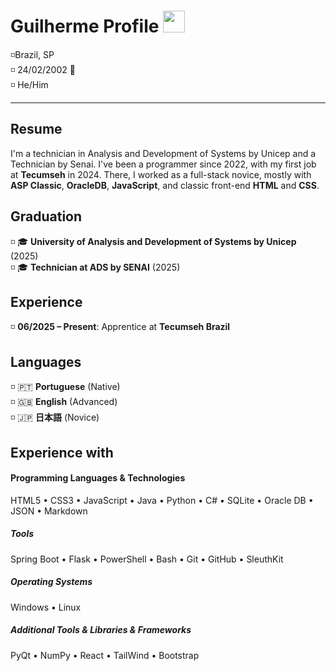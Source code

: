 # Guilherme Profile <img src="https://upload.wikimedia.org/wikipedia/commons/thumb/0/05/Flag_of_Brazil.svg/1200px-Flag_of_Brazil.svg.png" width="35" height="35">
◽Brazil, SP <br>
◽ 24/02/2002 📅<br>
◽ He/Him 

---

## Resume
I'm a technician in Analysis and Development of Systems by Unicep and a Technician by Senai. I've been a programmer since 2022, with my first job at **Tecumseh** in 2024. There, I worked as a full-stack novice, mostly with **ASP Classic**, **OracleDB**, **JavaScript**, and classic front-end **HTML** and **CSS**.

## Graduation
◽ 🎓 **University of Analysis and Development of Systems by Unicep** (2025) <br>
◽ 🎓 **Technician at ADS by SENAI** (2025)

## Experience
◽ **06/2025 – Present**: Apprentice at **Tecumseh Brazil**

## Languages
◽ 🇵🇹 **Portuguese** (Native) <br>
◽ 🇬🇧 **English** (Advanced)  <br>
◽ 🇯🇵 **日本語** (Novice)      <br>

## Experience with

#### Programming Languages & Technologies
HTML5 • CSS3 • JavaScript • Java • Python • C# • SQLite • Oracle DB • JSON • Markdown

##### Tools
Spring Boot • Flask • PowerShell • Bash • Git • GitHub • SleuthKit

##### Operating Systems
Windows • Linux

##### Additional Tools & Libraries & Frameworks
PyQt • NumPy • React • TailWind • Bootstrap


